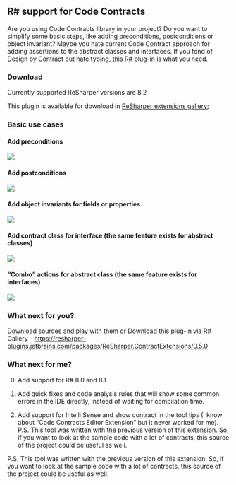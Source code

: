 R# support for Code Contracts 
----------------------------------

Are you using Code Contracts library in your project? Do you want to simplify some basic steps, like adding preconditions, postconditions or object invariant? Maybe you hate current Code Contract approach for adding assertions to the abstract classes and interfaces. If you fond of Design by Contract but hate typing, this R# plug-in is what you need.

### Download

Currently supported ReSharper versions are 8.2

This plugin is available for download in [ReSharper extensions gallery](https://resharper-plugins.jetbrains.com/packages/ReSharper.ContractExtensions/0.5.1);

### Basic use cases

#### Add preconditions

![](https://raw.githubusercontent.com/SergeyTeplyakov/ReSharperContractExtensions/master/Content/Requires_avi.gif)

#### Add postconditions

![](https://raw.githubusercontent.com/SergeyTeplyakov/ReSharperContractExtensions/master/Content/Postcondition_avi.gif)

#### Add object invariants for fields or properties

![](https://github.com/SergeyTeplyakov/ReSharperContractExtensions/raw/master/Content/Invariant_avi.gif)

#### Add contract class for interface (the same feature exists for abstract classes)

![](https://github.com/SergeyTeplyakov/ReSharperContractExtensions/raw/master/Content/Interface_avi.gif)

#### “Combo” actions for abstract class (the same feature exists for interfaces)

![](https://github.com/SergeyTeplyakov/ReSharperContractExtensions/raw/master/Content/AbstractClassCombo_avi.gif)


### What next for you?
Download sources and play with them or
Download this plug-in via R# Gallery - https://resharper-plugins.jetbrains.com/packages/ReSharper.ContractExtensions/0.5.0

### What next for me?
0. Add support for R# 8.0 and 8.1

1. Add quick fixes and code analysis rules that will show some common errors in the IDE directly, instead of waiting for compilation time.

2. Add support for Intelli Sense and show contract in the tool tips (I know about “Code Contracts Editor Extension” but it never worked for me).
P.S. This tool was written with the previous version of this extension. So, if you want to look at the sample code with a lot of contracts, this source of the project could be useful as well.

P.S. This tool was written with the previous version of this extension. So, if you want to look at the sample code with a lot of contracts, this source of the project could be useful as well.
